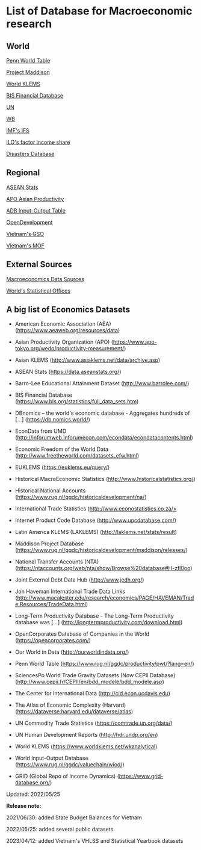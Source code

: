 # List of Database for Macroeconomic research

## World

[Penn World Table](https://www.rug.nl/ggdc/productivity/pwt/?lang=en)

[Project Maddison](https://www.rug.nl/ggdc/historicaldevelopment/maddison/?lang=en)

[World KLEMS](http://www.worldklems.net/data.htm)

[BIS Financial Database](https://www.bis.org/statistics/full_data_sets.htm)

[UN](https://data.un.org/)

[WB](https://data.worldbank.org/)

[IMF's IFS](https://data.imf.org/?sk=4c514d48-b6ba-49ed-8ab9-52b0c1a0179b)

[ILO's factor income share](https://ilostat.ilo.org/topics/labour-income/)

[Disasters Database](https://public.emdat.be/)

## Regional

[ASEAN Stats](https://data.aseanstats.org/)

[APO Asian Productivity](https://www.apo-tokyo.org/wedo/productivity-measurement/)

[ADB Input-Output Table](https://data.adb.org/search/content/tags/211)

[OpenDevelopment](https://opendevelopmentmekong.net/)

[Vietnam's GSO](https://www.gso.gov.vn/en/data-and-statistics/)

[Vietnam's MOF](https://www.mof.gov.vn/webcenter/portal/btc/r/lvtc/slnsnn/slqt?_afrLoop=2061829362692642#%40%3F_afrLoop%3D2061829362692642%26centerWidth%3D100%2525%26leftWidth%3D0%2525%26rightWidth%3D0%2525%26showFooter%3Dfalse%26showHeader%3Dfalse%26_adf.ctrl-state%3Dwtx8d9spu_107)

## External Sources

[Macroeconomics Data Sources](https://libguides.umn.edu/c.php?g=843682&p=6527336)

[World's Statistical Offices](https://edirc.repec.org/statoff.html)

## A big list of Economics Datasets
        
* American Economic Association (AEA) (https://www.aeaweb.org/resources/data)

* Asian Productivity Organization (APO) (https://www.apo-tokyo.org/wedo/productivity-measurement/)

* Asian KLEMS (http://www.asiaklems.net/data/archive.asp)

* ASEAN Stats (https://data.aseanstats.org/)

* Barro-Lee Educational Attainment Dataset (http://www.barrolee.com/)

* BIS Financial Database (https://www.bis.org/statistics/full_data_sets.htm)

* DBnomics – the world's economic database - Aggregates hundreds of [...] (https://db.nomics.world/)
        
* EconData from UMD (http://inforumweb.inforumecon.com/econdata/econdatacontents.html)
        
* Economic Freedom of the World Data (http://www.freetheworld.com/datasets_efw.html)

* EUKLEMS (https://euklems.eu/query/)
        
* Historical MacroEconomic Statistics (http://www.historicalstatistics.org/)

* Historical National Accounts (https://www.rug.nl/ggdc/historicaldevelopment/na/)
        
* International Trade Statistics (http://www.econostatistics.co.za/>
        
* Internet Product Code Database (http://www.upcdatabase.com/)

* Latin America KLEMS (LAKLEMS) (http://laklems.net/stats/result)

* Maddison Project Database (https://www.rug.nl/ggdc/historicaldevelopment/maddison/releases/)

* National Transfer Accounts (NTA) (https://ntaccounts.org/web/nta/show/Browse%20database#H-zfl0oo)
        
* Joint External Debt Data Hub (http://www.jedh.org/)
        
* Jon Haveman International Trade Data Links (http://www.macalester.edu/research/economics/PAGE/HAVEMAN/Trade.Resources/TradeData.html)
        
* Long-Term Productivity Database - The Long-Term Productivity database was [...] (http://longtermproductivity.com/download.html)
        
* OpenCorporates Database of Companies in the World (https://opencorporates.com/)
        
* Our World in Data (http://ourworldindata.org/)

* Penn World Table (https://www.rug.nl/ggdc/productivity/pwt/?lang=en/)
        
* SciencesPo World Trade Gravity Datasets (Now CEPII Database) (http://www.cepii.fr/CEPII/en/bdd_modele/bdd_modele.asp)
                
* The Center for International Data (http://cid.econ.ucdavis.edu)
        
* The Atlas of Economic Complexity (Harvard) (https://dataverse.harvard.edu/dataverse/atlas)
        
* UN Commodity Trade Statistics (https://comtrade.un.org/data/)
        
* UN Human Development Reports (http://hdr.undp.org/en)

* World KLEMS (https://www.worldklems.net/wkanalytical)

* World Input-Output Database (https://www.rug.nl/ggdc/valuechain/wiod/)

* GRID (Global Repo of Income Dynamics) (https://www.grid-database.org/)

Updated: 2022/05/25

**Release note:**

2021/06/30: added State Budget Balances for Vietnam

2022/05/25: added several public datasets

2023/04/12: added Vietnam's VHLSS and Statistical Yearbook datasets